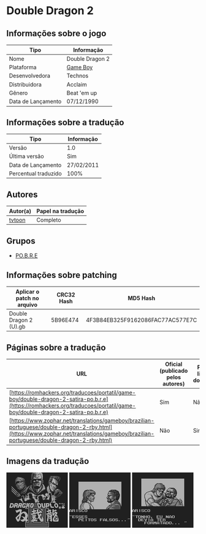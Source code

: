 # Double Dragon 2

## Informações sobre o jogo

| Tipo | Informação |
| ----------- | ----------- |
| Nome | Double Dragon 2 |
| Plataforma | [Game Boy](../) |
| Desenvolvedora | Technos |
| Distribuidora | Acclaim |
| Gênero | Beat 'em up |
| Data de Lançamento | 07/12/1990 |

## Informações sobre a tradução

| Tipo | Informação |
| ----------- | ----------- |
| Versão | 1\.0 |
| Última versão | Sim |
| Data de Lançamento | 27/02/2011 |
| Percentual traduzido | 100% |

## Autores

| Autor(a) | Papel na tradução |
| ----------- | ----------- |
| [tvtoon](../../../autores/tvtoon/) | Completo |

## Grupos

* [PO\.B\.R\.E](../../../grupos/pobre/)

## Informações sobre patching

| Aplicar o patch no arquivo | CRC32 Hash | MD5 Hash |
| ----------- | ----------- | ----------- |
| Double Dragon 2 \(U\)\.gb | 5B96E474 | 4F3B84EB325F9162086FAC77AC577E7C |

## Páginas sobre a tradução

| URL | Oficial (publicado pelos autores) | Possuí link de download |
| ----------- | ----------- | ----------- |
| [https://romhackers.org/traducoes/portatil/game-boy/double-dragon-2-satira-po.b.r.e](https://romhackers.org/traducoes/portatil/game-boy/double-dragon-2-satira-po.b.r.e) | Sim | Não |
| [https://www.zophar.net/translations/gameboy/brazilian-portuguese/double-dragon-2-rby.html](https://www.zophar.net/translations/gameboy/brazilian-portuguese/double-dragon-2-rby.html) | Não | Sim |

## Imagens da tradução

![Imagem de exemplo da tradução 1](1.png)
![Imagem de exemplo da tradução 2](2.png)
![Imagem de exemplo da tradução 3](3.png)